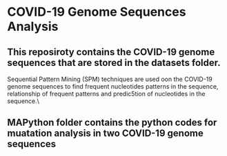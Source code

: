 # COVID-19 Genome Sequences Analysis

## This reposiroty contains the COVID-19 genome sequences that are stored in the datasets folder.
Sequential Pattern Mining (SPM) techniques are used oon the COVID-19 genome sequences to find frequent nucleotides patterns in the sequence, relationship of frequent patterns and predic5tion of nucleotides in the sequence.\\


## MAPython folder contains the python codes for muatation analysis in two COVID-19 genome sequences


